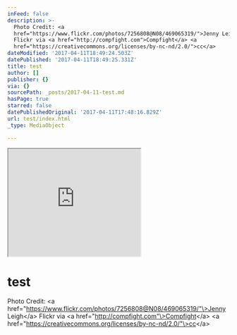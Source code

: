 ```yaml
---
inFeed: false
description: >-
  Photo Credit: <a
  href="https://www.flickr.com/photos/7256808@N08/469065319/">Jenny Leigh</a>
  Flickr via <a href="http://compfight.com">Compfight</a> <a
  href="https://creativecommons.org/licenses/by-nc-nd/2.0/">cc</a>
dateModified: '2017-04-11T18:49:24.503Z'
datePublished: '2017-04-11T18:49:25.331Z'
title: test
author: []
publisher: {}
via: {}
sourcePath: _posts/2017-04-11-test.md
hasPage: true
starred: false
datePublishedOriginal: '2017-04-11T17:48:16.829Z'
url: test/index.html
_type: MediaObject

---
```

<iframe src="https://the-grid.github.io/ed-userhtml/?g=eJxlztEKgjAYBeBXGd67f1maikkgdBERvcKav26Um2xD8e2bQhfR5YFzPs5DGm9IY7FVviQVJ9Jid4qk96MrAeZ5pt1biZelwgwwrm0HxyTNcpaf7yyHQ1awLN3vCojqK2q9kBuqXlbAa3LZlmRS_FcOcNDGLvT86kZ1843b7u-GsMi9mjB0B6MdNbaHYKN26OC5xFrEuoWEsnBCiM34AFM1R4Q" height="244" style=""></iframe>

# test

Photo Credit: <a href="https://www.flickr.com/photos/7256808@N08/469065319/"\>Jenny Leigh</a\> Flickr via <a href="http://compfight.com"\>Compfight</a\> <a href="https://creativecommons.org/licenses/by-nc-nd/2.0/"\>cc</a\>